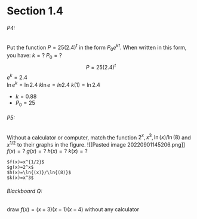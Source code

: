 # Section 1.4
###### P4:
Put the function $P=25(2.4)^t$ in the form $P_{0}e^{kt}$. When written in this form, you have:
$k=?$
$P_0=?$
	$$P=25(2.4)^t$$
	$e^k=2.4$    
	$\ln e^k=\ln 2.4$
	$k\ln e=ln 2.4$
	$k(1)=\ln 2.4$
- $k=0.88$
- $P_0=25$

###### P5:
Without a calculator or computer, match the function $2^x,x^3,\ln{(x)}/\ln{(8)}$ and $x^{1/2}$ to their graphs in the figure.
![[Pasted image 20220901145206.png]]
$f(x)=?$
$g(x)=?$
$h(x)=?$
$k(x)=?$

	$f(x)=x^{1/2}$
	$g(x)=2^x$
	$h(x)=\ln{(x)}/\ln{(8)}$
	$k(x)=x^3$ 



###### Blackboard Q:
draw $f(x)=(x+3)(x-1)(x-4)$ without any calculator
